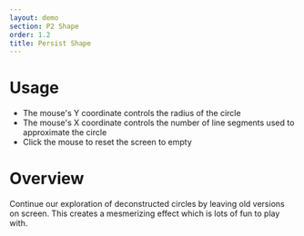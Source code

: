 ```yaml
---
layout: demo
section: P2 Shape
order: 1.2
title: Persist Shape
---
```


# Usage

* The mouse's Y coordinate controls the radius of the circle
* The mouse's X coordinate controls the number of line segments used to approximate the circle
* Click the mouse to reset the screen to empty

# Overview

Continue our exploration of deconstructed circles by leaving old versions on screen.
This creates a mesmerizing effect which is lots of fun to play with.
